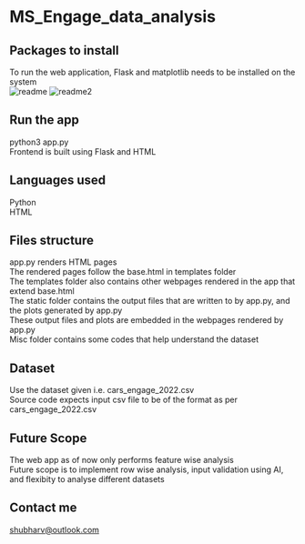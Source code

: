 # MS_Engage_data_analysis
## Packages to install
To run the web application, Flask and matplotlib needs to be installed on the system\
![readme](https://user-images.githubusercontent.com/95869528/170873180-f97a7f7c-086f-4503-9ba3-a328c37569e4.png)
![readme2](https://user-images.githubusercontent.com/95869528/170873239-d99c508b-7063-44a0-86f4-56b1801ef03f.png)

## Run the app
python3 app.py\
Frontend is built using Flask and HTML

## Languages used
Python \
HTML 

## Files structure
app.py renders HTML pages \
The rendered pages follow the base.html in templates folder\
The templates folder also contains other webpages rendered in the app that extend base.html\
The static folder contains the output files that are written to by app.py, and the plots generated by app.py\
These output files and plots are embedded in the webpages rendered by app.py \
Misc folder contains some codes that help understand the dataset 

## Dataset
Use the dataset given i.e. cars_engage_2022.csv \
Source code expects input csv file to be of the format as per cars_engage_2022.csv

## Future Scope
The web app as of now only performs feature wise analysis \
Future scope is to implement row wise analysis, input validation using AI, and flexibity to analyse different datasets

## Contact me
shubharv@outlook.com
